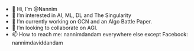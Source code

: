 - 👋 Hi, I’m @Nannim
- 👀 I’m interested in AI, ML, DL and The Singularity
- 🌱 I’m currently working on GCN and an Algo Battle Paper.
- 💞️ I’m looking to collaborate on AGI.
- 📫 How to reach me: nannimdandam everywhere else except Facebook: nannimdaviddandam

<!---
Nannim/Nannim is a ✨ special ✨ repository because itcaptures where i currently am as a developer in the fewest possible words, stay posted for changes!.
--->

